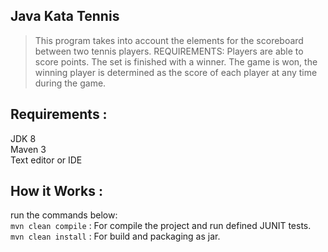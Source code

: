 ## Java Kata Tennis
> This program takes into account the elements for the scoreboard between two tennis players.
  REQUIREMENTS:
  Players are able to score points.
  The set is finished with a winner.
  The game is won, the winning player is determined as the score of each player at any time during the game.

## Requirements :
JDK 8  
Maven 3  
Text editor or IDE  
## How it Works :
run the commands below:  
 `mvn clean compile` : For compile the project and run defined JUNIT tests.  
 `mvn clean install` : For build and packaging as jar.
